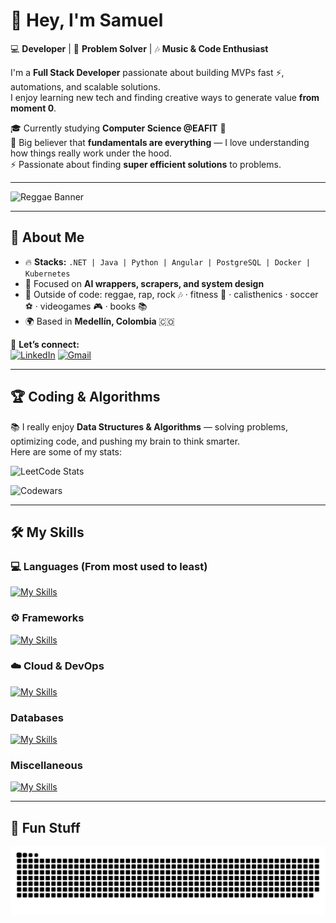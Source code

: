 # 👋 Hey, I'm Samuel  

💻 **Developer** | 🚀 **Problem Solver** | 🎶 **Music & Code Enthusiast**  

I'm a **Full Stack Developer** passionate about building MVPs fast ⚡, automations, and scalable solutions.  
I enjoy learning new tech and finding creative ways to generate value **from moment 0**.  

🎓 Currently studying **Computer Science @EAFIT** 🏫  
🧠 Big believer that **fundamentals are everything** — I love understanding how things really work under the hood.  
⚡ Passionate about finding **super efficient solutions** to problems.  

---

![Reggae Banner](https://media0.giphy.com/media/v1.Y2lkPTc5MGI3NjExYzh6d2VzZW9ubnQydXplN3Yya3kxcXA3OHRmZ3czNzFkdmRncnpxNiZlcD12MV9pbnRlcm5hbF9naWZfYnlfaWQmY3Q9Zw/127sxeBDbOqdYk/giphy.gif)

---

## 🌟 About Me
- 🔥 **Stacks:** `.NET | Java | Python | Angular | PostgreSQL | Docker | Kubernetes`
- 🎯 Focused on **AI wrappers, scrapers, and system design**
- 🎸 Outside of code: reggae, rap, rock 🎶 · fitness 💪 · calisthenics · soccer ⚽ · videogames 🎮 · books 📚
- 🌍 Based in **Medellín, Colombia** 🇨🇴  

📩 **Let’s connect:**  
[![LinkedIn](https://img.shields.io/badge/LinkedIn-blue?style=flat-square&logo=linkedin)](https://www.linkedin.com/in/samuel-rend%C3%B3n-1bb68a240/) 
[![Gmail](https://img.shields.io/badge/Gmail?style=flat-square&logo=gmail)](samiretru@gmail.com) 

---

## 🏆 Coding & Algorithms  

📚 I really enjoy **Data Structures & Algorithms** — solving problems, optimizing code, and pushing my brain to think smarter.  
Here are some of my stats:  

![LeetCode Stats](https://leetcard.jacoblin.cool/rendxnn?theme=dark&font=Karma&ext=heatmap)  

![Codewars](https://www.codewars.com/users/Rendxnn/badges/large)  

---

## 🛠️ My Skills  

### 💻 Languages (From most used to least)
[![My Skills](https://skillicons.dev/icons?i=python,cs,java,js,ts,html,css,bash,cpp,c,go,php,r)](https://skillicons.dev)  

### ⚙️ Frameworks  
[![My Skills](https://skillicons.dev/icons?i=dotnet,spring,django,flask,fastapi)](https://skillicons.dev)  

### ☁️ Cloud & DevOps  
[![My Skills](https://skillicons.dev/icons?i=docker,aws,linux,ubuntu,wsl)](https://skillicons.dev)  

### Databases
[![My Skills](https://skillicons.dev/icons?i=postgres,sqlite,mysql,mongodb)](https://skillicons.dev) 

### Miscellaneous
[![My Skills](https://skillicons.dev/icons?i=git,github,gmail,postman,vscode,visualstudio,maven,nginx,notion,npm)](https://skillicons.dev) 

---

## 🐍 Fun Stuff  
![Snake animation](https://github.com/Platane/snk/raw/output/github-contribution-grid-snake.svg)
